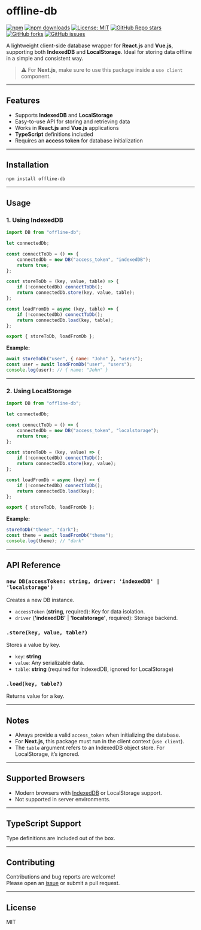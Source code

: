 # offline-db

[![npm](https://img.shields.io/npm/v/offline-db.svg)](https://www.npmjs.com/package/offline-db)
[![npm downloads](https://img.shields.io/npm/dm/offline-db.svg)](https://www.npmjs.com/package/offline-db)
[![License: MIT](https://img.shields.io/badge/License-MIT-green.svg)](LICENSE)
[![GitHub Repo stars](https://img.shields.io/github/stars/133pr/offline-db-sample?style=social)](https://github.com/133pr/offline-db-sample)
[![GitHub forks](https://img.shields.io/github/forks/133pr/offline-db-sample?style=social)](https://github.com/133pr/offline-db-sample)
[![GitHub issues](https://img.shields.io/github/issues/133pr/offline-db-sample)](https://github.com/133pr/offline-db-sample/issues)

A lightweight client-side database wrapper for **React.js** and **Vue.js**, supporting both **IndexedDB** and **LocalStorage**. Ideal for storing data offline in a simple and consistent way.

> ⚠️ For **Next.js**, make sure to use this package inside a `use client` component.

---

## Features

- Supports **IndexedDB** and **LocalStorage**
- Easy-to-use API for storing and retrieving data
- Works in **React.js** and **Vue.js** applications
- **TypeScript** definitions included
- Requires an **access token** for database initialization

---

## Installation
```bash
npm install offline-db
```
---

## Usage

### 1. Using IndexedDB
```javascript
import DB from "offline-db";

let connectedDb;

const connectToDb = () => {
    connectedDb = new DB("access_token", "indexedDB");
    return true;
};

const storeToDb = (key, value, table) => {
    if (!connectedDb) connectToDb();
    return connectedDb.store(key, value, table);
};

const loadFromDb = async (key, table) => {
    if (!connectedDb) connectToDb();
    return connectedDb.load(key, table);
};

export { storeToDb, loadFromDb };
```
**Example:**
```javascript
await storeToDb("user", { name: "John" }, "users");
const user = await loadFromDb("user", "users");
console.log(user); // { name: "John" }
```
---

### 2. Using LocalStorage
```javascript
import DB from "offline-db";

let connectedDb;

const connectToDb = () => {
    connectedDb = new DB("access_token", "localstorage");
    return true;
};

const storeToDb = (key, value) => {
    if (!connectedDb) connectToDb();
    return connectedDb.store(key, value);
};

const loadFromDb = async (key) => {
    if (!connectedDb) connectToDb();
    return connectedDb.load(key);
};

export { storeToDb, loadFromDb };
```
**Example:**
```javascript
storeToDb("theme", "dark");
const theme = await loadFromDb("theme");
console.log(theme); // "dark"
```
---

## API Reference

### `new DB(accessToken: string, driver: 'indexedDB' | 'localstorage')`
Creates a new DB instance.

- `accessToken` (**string**, required): Key for data isolation.
- `driver` (**'indexedDB'** | **'localstorage'**, required): Storage backend.

### `.store(key, value, table?)`
Stores a value by key.

- `key`: **string**
- `value`: Any serializable data.
- `table`: **string** (required for IndexedDB, ignored for LocalStorage)

### `.load(key, table?)`
Returns value for a key.

---

## Notes

* Always provide a valid `access_token` when initializing the database.
* For **Next.js**, this package must run in the client context (`use client`).
* The `table` argument refers to an IndexedDB object store. For LocalStorage, it’s ignored.

---

## Supported Browsers

- Modern browsers with [IndexedDB](https://developer.mozilla.org/en-US/docs/Web/API/IndexedDB_API) or LocalStorage support.
- Not supported in server environments.

---

## TypeScript Support

Type definitions are included out of the box.

---

## Contributing

Contributions and bug reports are welcome!  
Please open an [issue](https://github.com/yourusername/offline-db/issues) or submit a pull request.

---

## License

MIT
